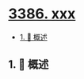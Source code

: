 # [3386. xxx](https://github.com/Tdahuyou/TNotes.leetcode/tree/main/notes/3386.%20xxx)

<!-- region:toc -->

- [1. 📝 概述](#1--概述)

<!-- endregion:toc -->

## 1. 📝 概述
